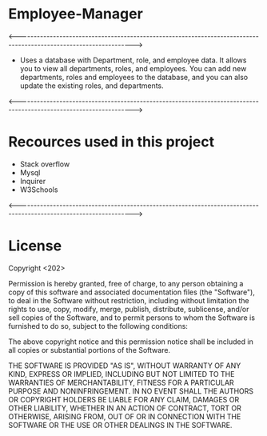 # Employee-Manager

<------------------------------------------------------------------------------------------------------------------>

* Uses a database with Department, role, and employee data. It allows you to view all departments, roles, and employees. You can add new departments, roles and employees to the database, and you can also update the existing roles, and departments.

<------------------------------------------------------------------------------------------------------------------>

# Recources used in this project

* Stack overflow
* Mysql
* Inquirer
* W3Schools

<------------------------------------------------------------------------------------------------------------------>

# License

Copyright <202> <Matthew Grimes>

Permission is hereby granted, free of charge, to any person obtaining a copy of this software and associated documentation files (the "Software"), to deal in the Software without restriction, including without limitation the rights to use, copy, modify, merge, publish, distribute, sublicense, and/or sell copies of the Software, and to permit persons to whom the Software is furnished to do so, subject to the following conditions:

The above copyright notice and this permission notice shall be included in all copies or substantial portions of the Software.

THE SOFTWARE IS PROVIDED "AS IS", WITHOUT WARRANTY OF ANY KIND, EXPRESS OR IMPLIED, INCLUDING BUT NOT LIMITED TO THE WARRANTIES OF MERCHANTABILITY, FITNESS FOR A PARTICULAR PURPOSE AND NONINFRINGEMENT. IN NO EVENT SHALL THE AUTHORS OR COPYRIGHT HOLDERS BE LIABLE FOR ANY CLAIM, DAMAGES OR OTHER LIABILITY, WHETHER IN AN ACTION OF CONTRACT, TORT OR OTHERWISE, ARISING FROM, OUT OF OR IN CONNECTION WITH THE SOFTWARE OR THE USE OR OTHER DEALINGS IN THE SOFTWARE.